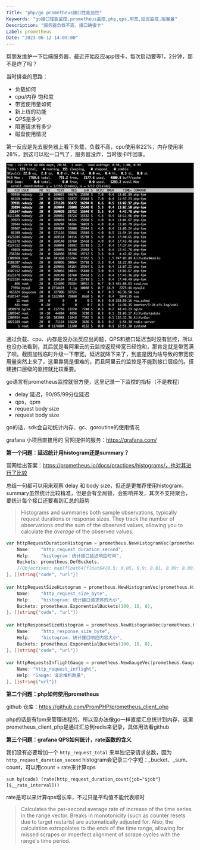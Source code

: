 ```yaml
---
Title: "php/go prometheus接口性能监控"
Keywords: "go接口性能监控,prometheus监控,php,qps,带宽,延迟监控,阻塞量"
Description: "服务器负载不高，接口确很卡"
Label: prometheus
Date: "2023-06-12 14:09:00"
---
```


帮朋友维护一下后端服务器，最近开始反应app很卡，每次启动要等1，2分钟，那不是炸了吗？

当时排查的思路：

- 负载如何
- cpu/内存 饱和度
- 带宽使用量如何
- 新上线的功能
- QPS是多少
- 阻塞请求有多少
- 磁盘使用情况

第一反应是先去服务器上看下负载，负载不高，cpu使用率22%，内存使用率 28%，到这可以松一口气了，服务器没炸，当时很卡咋回事。

![负载](assert/负载.jpeg)

通过负载、cpu、内存是没办法反应出问题，QPS和接口延迟当时没有监控，所以也没办法看到，其后就是看阿里云的云监控返现带宽已经饱和，那肯定就是带宽满了呗。截图加钱临时升级一下带宽。延迟就降下来了，到底是因为啥导致的带宽使用量突然上来了，这里靠猜是很难的，而且阿里云的监控是不能到接口层级的。搭建接口层级的监控就比较重要。

go语言有prometheus监控就很方便，这里记录一下监控的指标（不是教程）

- delay 延迟，90/95/99分位延迟
- qps，qpm
- request body size
- request body size

go的话，sdk会自动统计内存、gc、goroutine的使用情况

grafana 小项目直接用的 官网提供的服务：https://grafana.com/

**第一个问题：延迟统计用histogram还是summary？**

官网给出答案：https://prometheus.io/docs/practices/histograms/，也对其进行了比较

总结一句都可以用来观察 delay  和 body size，但还是更推荐使用histogram，summary虽然统计比较精准，但是会有全局锁，会影响并发，其次不支持聚合，要统计每个接口还要看到汇总的趋势

> Histograms and summaries both sample observations, typically request durations or response sizes. They track the number of observations *and* the sum of the observed values, allowing you to calculate the *average* of the observed values.

```go
var httpRequestDurationHistogram = prometheus.NewHistogramVec(prometheus.HistogramOpts{
	Name:    "http_request_duration_second",
	Help:    "histogram：统计接口延迟响应时间",
	Buckets: prometheus.DefBuckets,
	//Objectives: map[float64]float64{0.5: 0.05, 0.9: 0.01, 0.99: 0.001},
}, []string{"code", "url"})

var httpRequestSizeHistogram = prometheus.NewHistogramVec(prometheus.HistogramOpts{
	Name:    "http_request_size_byte",
	Help:    "histogram: 统计接口请求体的大小",
	Buckets: prometheus.ExponentialBuckets(100, 10, 8),
}, []string{"code", "url"})

var httpResponseSizeHistogram = prometheus.NewHistogramVec(prometheus.HistogramOpts{
	Name:    "http_response_size_byte",
	Help:    "histogram: 统计接口响应内容大小",
	Buckets: prometheus.ExponentialBuckets(100, 10, 8),
}, []string{"code", "url"})

var httpRequestsInflightGauge = prometheus.NewGaugeVec(prometheus.GaugeOpts{
	Name: "http_request_inflight",
	Help: "Gauge: 请求堆积数量",
}, []string{"url"})
```

**第二个问题：php如何使用prometheus**

github 仓库：https://github.com/PromPHP/prometheus_client_php

php的话是有fpm来管理进程的，所以没办法像go一样直接汇总统计到内存，这里prometheus_client_php是通过汇总到redis来记录，具体用法看github

**第三个问题：grafana QPS如何统计，rate函数的含义**

我们没有必要增加一个 `http_request_total` 来单独记录请求总数，因为 `http_request_duration_second` histogram会记录三个字短：_bucket、_sum、count，可以用count + rate来计算qps

```
sum by(code) (rate(http_request_duration_count{job="$job"}[$__rate_interval]))
```

rate是可以来计算qps增长率，不过只是平均值不能代表顺时

> Calculates the per-second average rate of increase of the time series in the range vector. Breaks in monotonicity (such as counter resets due to target restarts) are automatically adjusted for. Also, the calculation extrapolates to the ends of the time range, allowing for missed scrapes or imperfect alignment of scrape cycles with the range's time period.
